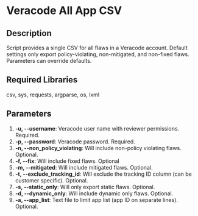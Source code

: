 # Veracode All App CSV

## Description
Script provides a single CSV for all flaws in a Veracode account. Default settings only export policy-violating, non-mitigated, and non-fixed flaws. Parameters can override defaults.

## Required Libraries 
csv, sys, requests, argparse, os, lxml

## Parameters
1. **-u, --username**: Veracode user name with reviewer permissions. Required.
2. **-p, --password**: Veracode password. Required.
3. **-n, --non_policy_violating**: Will include non-policy violating flaws. Optional.
4. **-f, --fix**: Will include fixed flaws. Optional
5. **-m, --mitigated**: Will include mitigated flaws. Optional.
6. **-t, --exclude_tracking_id**: Will exclude the tracking ID column (can be customer specific). Optional.
7. **-s, --static_only**: Will only export static flaws. Optional.
8. **-d, --dynamic_only**: Will include dynamic only flaws. Optional.
9. **-a, --app_list**: Text file to limit app list (app ID on separate lines). Optional.
